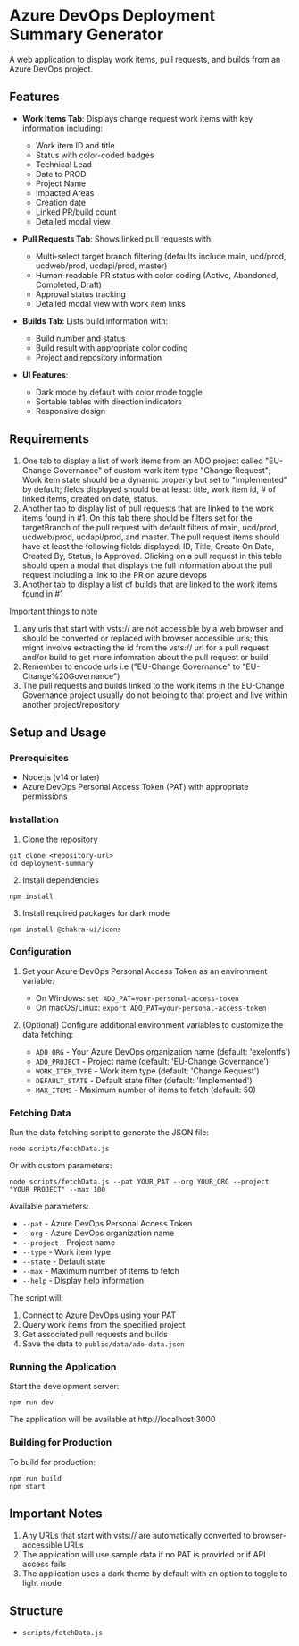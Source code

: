 # Azure DevOps Deployment Summary Generator

A web application to display work items, pull requests, and builds from an Azure DevOps project.

## Features

- **Work Items Tab**: Displays change request work items with key information including:
  - Work item ID and title
  - Status with color-coded badges
  - Technical Lead
  - Date to PROD
  - Project Name
  - Impacted Areas
  - Creation date
  - Linked PR/build count
  - Detailed modal view

- **Pull Requests Tab**: Shows linked pull requests with:
  - Multi-select target branch filtering (defaults include main, ucd/prod, ucdweb/prod, ucdapi/prod, master)
  - Human-readable PR status with color coding (Active, Abandoned, Completed, Draft)
  - Approval status tracking
  - Detailed modal view with work item links

- **Builds Tab**: Lists build information with:
  - Build number and status
  - Build result with appropriate color coding
  - Project and repository information

- **UI Features**:
  - Dark mode by default with color mode toggle
  - Sortable tables with direction indicators
  - Responsive design

## Requirements

1. One tab to display a list of work items from an ADO project called "EU-Change Governance" of custom work item type "Change Request"; Work item state should be a dynamic property but set to "Implemented" by default; fields displayed should be at least: title, work item id, # of linked items, created on date, status.
2. Another tab to display list of pull requests that are linked to the work items found in #1. On this tab there should be filters set for the targetBranch of the pull request with default filters of main, ucd/prod, ucdweb/prod, ucdapi/prod, and master. The pull request items should have at least the following fields displayed: ID, Title, Create On Date, Created By, Status, Is Approved. Clicking on a pull request in this table should open a modal that displays the full information about the pull request including a link to the PR on azure devops
3. Another tab to display a list of builds that are linked to the work items found in #1

Important things to note
1. any urls that start with vsts:// are not accessible by a web browser and should be converted or replaced with browser accessible urls; this might involve extracting the id from the vsts:// url for a pull request and/or build to get more infomration about the pull request or build
2. Remember to encode urls i.e ("EU-Change Governance" to "EU-Change%20Governance")
3. The pull requests and builds linked to the work items in the EU-Change Governance project usually do not beloing to that project and live within another project/repository

## Setup and Usage

### Prerequisites

- Node.js (v14 or later)
- Azure DevOps Personal Access Token (PAT) with appropriate permissions

### Installation

1. Clone the repository
```
git clone <repository-url>
cd deployment-summary
```

2. Install dependencies
```
npm install
```

3. Install required packages for dark mode
```
npm install @chakra-ui/icons
```

### Configuration

1. Set your Azure DevOps Personal Access Token as an environment variable:
   - On Windows: `set ADO_PAT=your-personal-access-token`
   - On macOS/Linux: `export ADO_PAT=your-personal-access-token`

2. (Optional) Configure additional environment variables to customize the data fetching:
   - `ADO_ORG` - Your Azure DevOps organization name (default: 'exelontfs')
   - `ADO_PROJECT` - Project name (default: 'EU-Change Governance')
   - `WORK_ITEM_TYPE` - Work item type (default: 'Change Request')
   - `DEFAULT_STATE` - Default state filter (default: 'Implemented')
   - `MAX_ITEMS` - Maximum number of items to fetch (default: 50)

### Fetching Data

Run the data fetching script to generate the JSON file:

```
node scripts/fetchData.js
```

Or with custom parameters:

```
node scripts/fetchData.js --pat YOUR_PAT --org YOUR_ORG --project "YOUR PROJECT" --max 100
```

Available parameters:
- `--pat` - Azure DevOps Personal Access Token
- `--org` - Azure DevOps organization name
- `--project` - Project name
- `--type` - Work item type
- `--state` - Default state
- `--max` - Maximum number of items to fetch
- `--help` - Display help information

The script will:
1. Connect to Azure DevOps using your PAT
2. Query work items from the specified project
3. Get associated pull requests and builds
4. Save the data to `public/data/ado-data.json`

### Running the Application

Start the development server:
```
npm run dev
```

The application will be available at http://localhost:3000

### Building for Production

To build for production:
```
npm run build
npm start
```

## Important Notes

1. Any URLs that start with vsts:// are automatically converted to browser-accessible URLs
2. The application will use sample data if no PAT is provided or if API access fails
3. The application uses a dark theme by default with an option to toggle to light mode

## Structure

- `scripts/fetchData.js`